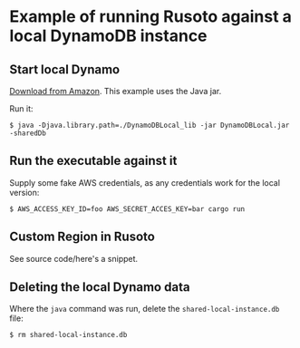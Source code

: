 # Example of running Rusoto against a local DynamoDB instance

## Start local Dynamo

[Download from Amazon](https://docs.aws.amazon.com/amazondynamodb/latest/developerguide/DynamoDBLocal.DownloadingAndRunning.html). This example uses the Java jar.

Run it:

`$ java -Djava.library.path=./DynamoDBLocal_lib -jar DynamoDBLocal.jar -sharedDb`

## Run the executable against it

Supply some fake AWS credentials, as any credentials work for the local version:

`$ AWS_ACCESS_KEY_ID=foo AWS_SECRET_ACCES_KEY=bar cargo run`

## Custom Region in Rusoto

See source code/here's a snippet.

## Deleting the local Dynamo data

Where the `java` command was run, delete the `shared-local-instance.db` file:

`$ rm shared-local-instance.db`
